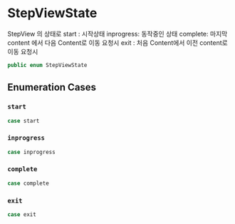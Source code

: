 # StepViewState

StepView 의 상태로
start :​ 시작상태
inprogress:​ 동작중인 상태
complete:​ 마지막 content 에서 다음 Content로 이동 요청시
exit :​ 처음 Content에서 이전 content로 이동 요청시

``` swift
public enum StepViewState 
```

## Enumeration Cases

### `start`

``` swift
case start
```

### `inprogress`

``` swift
case inprogress
```

### `complete`

``` swift
case complete
```

### `exit`

``` swift
case exit
```
